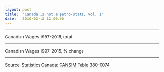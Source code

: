 ```yaml
---
layout: post
title:  "Canada is not a petro-state, vol. 1"
date:   2016-02-12 12:00:00
---
```


* * *

<p class="petroTitle">Canadian Wages 1997-2015, total</p>

<div id="petroChart"></div>
<div id="petroTip">
	<p class="tipTitle"><span id="wageType"></span></p>
	<p class="tipInfo"><span id="wageAmount"></span></p>
</div>

* * *

<p class="petroTitle">Canadian Wages 1997-2015, % change</p>

<div id="petroChChart"></div>
<div id="petroChTip" class="tooltip">
	<p id="tipTitle"><span id="wageType"></span></p>
</div>

* * *

Source: [Statistics Canada: CANSIM Table 380-0074](http://www5.statcan.gc.ca/cansim/a26?lang=eng&retrLang=eng&id=3800074&&pattern=&stByVal=1&p1=1&p2=49&tabMode=dataTable&csid=)

<script type="text/javascript" src="{{ site.baseurl }}/js/colorbrewer.js"></script>
<script>{% include 2016/02/petroChart.js %}</script>
<style>{% include 2016/02/petro1.css %}</style>